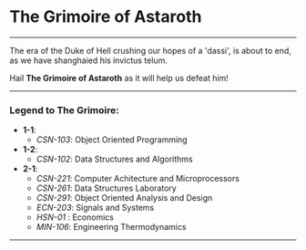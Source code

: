 # The Grimoire of Astaroth
---

The era of the Duke of Hell crushing our hopes of a 'dassi', is about to end, as we have shanghaied his invictus telum.

Hail **The Grimoire of Astaroth** as it will help us defeat him!

---

### Legend to The Grimoire:

- **1-1**:
	- *CSN-103*: Object Oriented Programming
- **1-2**:
	- *CSN-102*: Data Structures and Algorithms
- **2-1**:
  	- *CSN-221*: Computer Achitecture and Microprocessors
	- *CSN-261*: Data Structures Laboratory
	- *CSN-291*: Object Oriented Analysis and Design
	- *ECN-203*: Signals and Systems
	- *HSN-01* : Economics
	- *MIN-106*: Engineering Thermodynamics

---
